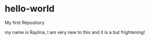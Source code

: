 # hello-world

My first Repository 

my name is Raylina, I am very new to this and it is a but frightening!
